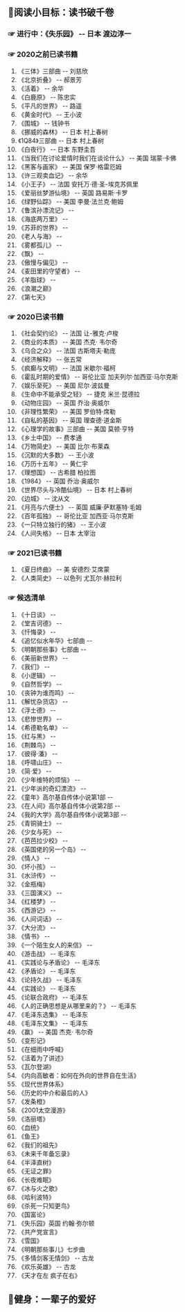 
## 🍖阅读小目标：读书破千卷

### ☞ 进行中：《失乐园》 -- 日本 渡边淳一

### ☞ 2020之前已读书籍

1. 《三体》三部曲 -- 刘慈欣
2. 《北京折叠》 -- 郝景芳
3. 《活着》 -- 余华
4. 《白鹿原》 -- 陈忠实
5. 《平凡的世界》 -- 路遥
6. 《黄金时代》 -- 王小波
7. 《围城》 -- 钱钟书
8. 《挪威的森林》 -- 日本 村上春树
9. 《1Q84》三部曲 -- 日本 村上春树
10. 《白夜行》 -- 日本 东野圭吾
11. 《当我们在讨论爱情时我们在谈论什么》 -- 美国 瑞蒙·卡佛
12. 《黑客与画家》 -- 美国 保罗·格雷厄姆
13. 《许三观卖血记》 -- 余华
14. 《小王子》 -- 法国 安托万·德·圣-埃克苏佩里
15. 《爱丽丝梦游仙境》 -- 英国 路易斯·卡罗
16. 《绿野仙踪》 -- 美国 李曼·法兰克·鲍姆
17. 《鲁滨孙漂流记》 -- 
18. 《海底两万里》 -- 
19. 《苏菲的世界》 -- 
20. 《老人与海》 -- 
21. 《雾都孤儿》 -- 
22. 《飘》 -- 
23. 《傲慢与偏见》 -- 
24. 《麦田里的守望者》 -- 
25. 《羊脂球》 -- 
26. 《浪潮之巅》
27. 《第七天》


### ☞ 2020已读书籍

1. 《社会契约论》 -- 法国 让-雅克·卢梭
2. 《商业的本质》 -- 美国 杰克· 韦尔奇
3. 《乌合之众》 -- 法国 古斯塔夫·勒庞
4. 《经济解释》 -- 张五常
5. 《疯癫与文明》 -- 法国 米歇尔·福柯
6. 《霍乱时期的爱情》 -- 哥伦比亚 加夫列尔·加西亚·马尔克斯
7. 《娱乐至死》 -- 美国 尼尔·波兹曼
8. 《生命中不能承受之轻》 -- 捷克 米兰·昆德拉
9. 《动物庄园》 -- 英国 乔治·奥威尔
10. 《非理性繁荣》 -- 美国 罗伯特·席勒
11. 《自私的基因》 -- 英国 理查德·道金斯
12. 《心理学的故事》三部曲 -- 美国 莫顿·亨特
13. 《乡土中国》 -- 费孝通
14. 《万物简史》 -- 美国 比尔·布莱森
15. 《沉默的大多数》 -- 王小波
16. 《万历十五年》 -- 黄仁宇
17. 《理想国》 -- 古希腊 柏拉图
18. 《1984》 -- 英国 乔治·奥威尔
19. 《世界尽头与冷酷仙境》 -- 日本 村上春树
20. 《边城》 -- 沈从文
21. 《月亮与六便士》 -- 英国 威廉·萨默塞特·毛姆
22. 《百年孤独》 -- 哥伦比亚 加西亚·马尔克斯
23. 《一只特立独行的猪》 -- 王小波
24. 《人间失格》 -- 日本 太宰治


### ☞ 2021已读书籍

1. 《夏日终曲》 -- 美 安德烈·艾席蒙
2. 《人类简史》 -- 以色列 尤瓦尔·赫拉利


### ☞ 候选清单

1. 《十日谈》 -- 
2. 《堂吉诃德》 -- 
3. 《忏悔录》 -- 
4. 《追忆似水年华》七部曲 -- 
5. 《明朝那些事》七部曲 -- 
6.  《美丽新世界》 -- 
7.  《我们》 -- 
8.  《小逻辑》 -- 
9.  《自然哲学》 -- 
10. 《丧钟为谁而鸣》 -- 
11. 《解忧杂货店》 -- 
12. 《浮士德》 -- 
13. 《悲惨世界》 -- 
14. 《希德勒名单》 -- 
15. 《红与黑》 -- 
16. 《荆棘鸟》 -- 
17. 《彼得·潘》 -- 
18. 《呼啸山庄》 -- 
19. 《简·爱》 -- 
20. 《少年维特的烦恼》 -- 
21. 《少年派的奇幻漂流》 -- 
22. 《童年》高尔基自传体小说第1部 -- 
23. 《在人间》高尔基自传体小说第2部 -- 
24. 《我的大学》高尔基自传体小说第3部 -- 
25. 《青铜骑士》 -- 
26. 《少女与死》 -- 
27. 《芭芭拉少校》 -- 
28. 《英国佬的另一个岛》 -- 
29. 《情人》 -- 
30. 《坏小孩》 -- 
31. 《水浒传》 -- 
32. 《金瓶梅》
33. 《三国演义》 -- 
34. 《红楼梦》 -- 
35. 《西游记》 -- 
36. 《人间词话》 -- 
37. 《大分流》 -- 
38. 《情书》 -- 
39. 《一个陌生女人的来信》 -- 
40. 《游击战》 -- 毛泽东
41. 《实践论与矛盾论》 -- 毛泽东
42. 《矛盾论》 -- 毛泽东
43. 《论持久战》 -- 毛泽东
44. 《实践论》 -- 毛泽东
45. 《论联合政府》 -- 毛泽东
46. 《人的正确思想是从哪里来的？》 -- 毛泽东
47. 《毛泽东选集》 -- 毛泽东
48. 《毛泽东文集》 -- 毛泽东
49. 《赢》 -- 美国 杰克· 韦尔奇
50. 《变形记》
51. 《在细雨中呼喊》
52. 《活着为了讲述》
53. 《瓦尔登湖》
54. 《内向高敏者：如何在外向的世界自在生活》
55. 《现代世界体系》
56. 《历史的中介和最后的人》
57. 《发条橙》
58. 《2001太空漫游》
59. 《洛丽塔》
60. 《血统》
61. 《鱼王》
62. 《我们的祖先》
63. 《未来千年备忘录》
64. 《半泽直树》
65. 《无证之罪》
66. 《长夜难眠》
67. 《冰与火之歌》
68. 《哈利波特》
69. 《杀死一只知更鸟》
70. 《国富论》
71. 《失乐园》英国 约翰·弥尔顿
72. 《共产党宣言》
73. 《雪国》
74. 《明朝那些事儿》七步曲
75. 《多情剑客无情剑》 -- 古龙
76. 《欢乐英雄》 -- 古龙
77. 《天才在左 疯子在右》




## 🍖健身：一辈子的爱好